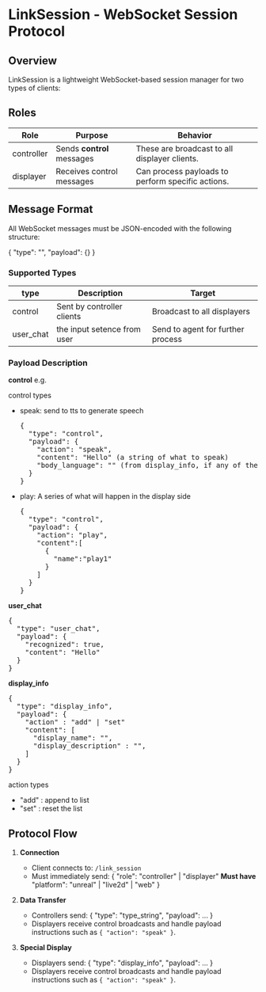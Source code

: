 # LinkSession - WebSocket Session Protocol

## Overview

LinkSession is a lightweight WebSocket-based session manager for two types of clients:

## Roles

| Role        | Purpose                                | Behavior                                      |
|-------------|----------------------------------------|-----------------------------------------------|
| controller  | Sends **control** messages             | These are broadcast to all displayer clients. |
| displayer   | Receives control messages              | Can process payloads to perform specific actions. |

## Message Format

All WebSocket messages must be JSON-encoded with the following structure:

{
  "type": "",
  "payload": {}
}

### Supported Types

| type      | Description                            | Target                             |
|-----------|----------------------------------------|------------------------------------|
| control   | Sent by controller clients             | Broadcast to all displayers        |
| user_chat | the input setence from user            | Send to agent for further process  |

### Payload Description

**control**
e.g.



control types
* speak: send to tts to generate speech
  <pre>
  {
    "type": "control",
    "payload": {
      "action": "speak",
      "content": "Hello" (a string of what to speak)
      "body_language": "" (from display_info, if any of the display can be use as a body language, should stop when speak end)
    }
  }
  </pre>
* play: A series of what will happen in the display side
  <pre>
  {
    "type": "control",
    "payload": {
      "action": "play",
      "content":[
        {
          "name":"play1"
        }
      ]
    }
  }
  </pre>

**user_chat**

<pre>
{
  "type": "user_chat",
  "payload": {
    "recognized": true,
    "content": "Hello"
  }
}
</pre>


**display_info**

<pre>
{
  "type": "display_info",
  "payload": {
    "action" : "add" | "set"
    "content": [
      "display_name": "",
      "display_description" : "",
    ]
  }
}
</pre>
action types
* "add" : append to list
* "set" : reset the list

## Protocol Flow

1. **Connection**
   - Client connects to: `/link_session`
   - Must immediately send:
     {
       "role": "controller" | "displayer" **Must have**
       "platform": "unreal" | "live2d" | "web"
     }

2. **Data Transfer**
   - Controllers send:
     {
       "type": "type_string",
       "payload": ...
     }
   - Displayers receive control broadcasts and handle payload instructions such as `{ "action": "speak" }`.

3. **Special Display**
   - Displayers send:
     {
       "type": "display_info",
       "payload": ...
     }
   - Displayers receive control broadcasts and handle payload instructions such as `{ "action": "speak" }`.

